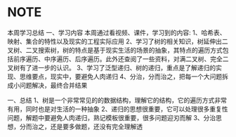 # NOTE
本周学习总结
一、学习内容
本周通过看视频、课件，学习到的内容:
1、哈希表、映射、集合的特性以及现实的工程实际应用
2、学习了树的相关知识，树延伸出二叉树、二叉搜索树，树的特点是基于现实生活的场景的抽象，其特点的遍历方式包括前序遍历、中序遍历、后序遍历。此外还查阅了一些资料，对满二叉树、完全二叉树有了进一步的认识。
3、学习了泛型递归、树的递归，重点是了解递归的实现、思维要点，现实中，要避免人肉递归
4、分治，分而治之，把每一个大问题拆成小问题解决，最终合并结果


一、总结
1、树是一个非常常见的的数据结构，理解它的结构，它的遍历方式非常有用，同时也是对生活的一种抽象
2、递归的思想很重要，它可以处理很多重复性问题，解题中要避免人肉递归，熟记模板很重要，很多问题迎刃而解
3、分治思想，分而治之，还是要多做题，还没有完全理解透


  

